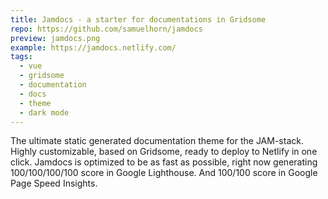 ```yaml
---
title: Jamdocs - a starter for documentations in Gridsome
repo: https://github.com/samuelhorn/jamdocs
preview: jamdocs.png
example: https://jamdocs.netlify.com/
tags:
  - vue
  - gridsome
  - documentation
  - docs
  - theme
  - dark mode
---
```


The ultimate static generated documentation theme for the JAM-stack. Highly customizable, based on Gridsome, ready to deploy to Netlify in one click. 
Jamdocs is optimized to be as fast as possible, right now generating 100/100/100/100 score in Google Lighthouse. And 100/100 score in Google Page Speed Insights.